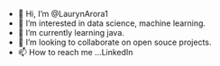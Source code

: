 - 👋 Hi, I’m @LaurynArora1
- 👀 I’m interested in data science, machine learning.
- 🌱 I’m currently learning java.
- 💞️ I’m looking to collaborate on open souce projects.
- 📫 How to reach me ...LinkedIn

<!---
LaurynArora1/LaurynArora1 is a ✨ special ✨ repository because its `README.md` (this file) appears on your GitHub profile.
You can click the Preview link to take a look at your changes.
--->
